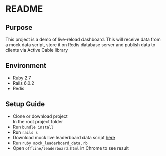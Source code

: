 # README

## Purpose
This project is a demo of live-reload dashboard. This will receive data from a mock data script, store it on Redis database server and publish data to clients via Active Cable library

## Environment
- Ruby 2.7
- Rails 6.0.2
- Redis

## Setup Guide
- Clone or download project<br/>
In the root project folder<br/>
- Run `bundle install`
- Run `rails s`
- Download mock live leaderboard data script [here](https://github.com/stevebutterworth/Leaderboard-Data-Simulator)
- Run `ruby mock_leaderboard_data.rb`
- Open `offline/leaderboard.html` in Chrome to see result




